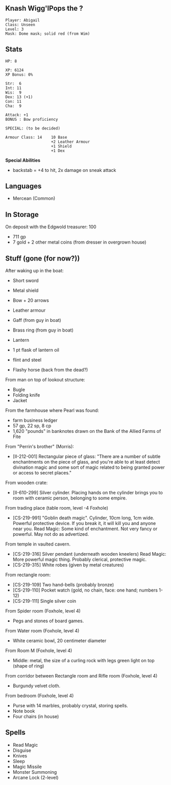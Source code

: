 ## Knash Wigg'lPops the ?

    Player: Abigail
    Class: Unseen
    Level: 3
    Mask: Dome mask; solid red (from Wim)

## Stats

    HP: 8

    XP: 6124
    XP Bonus: 0%

    Str:  6
    Int: 11
    Wis:  9
    Dex: 13 (+1)
    Con: 11
    Cha:  9

    Attack: +1
    BONUS : Bow proficiency

    SPECIAL: (to be decided)

    Armour Class: 14    10 Base
                        +2 Leather Armour
                        +1 Shield
                        +1 Dex

**Special Abilities**

* backstab = +4 to hit, 2x damage on sneak attack

## Languages

- Mercean (Common)

## In Storage

On deposit with the Edgwold treasurer: 100

* 711 gp
* 7 gold + 2 other metal coins (from dresser in overgrown house)

## Stuff (gone (for now?))

After waking up in the boat:

* Short sword
* Metal shield
* Bow + 20 arrows
* Leather armour
* Gaff (from guy in boat)
* Brass ring (from guy in boat)
* Lantern
* 1 pt flask of lantern oil
* flint and steel

* Flashy horse (back from the dead?)

From man on top of lookout structure:
* Bugle
* Folding knife
* Jacket

From the farmhouse where Pearl was found:
* farm business ledger
* 57 gp, 22 sp, 8 cp
* 1,620 "pounds" in banknotes drawn on the Bank of the Allied Farms of Fite

From "Perrin's brother" (Morris):
* [II-212-001] Rectangular piece of glass: "There are a number of subtle
  enchantments on the piece of glass, and you're able to at least detect
  divination magic and some sort of magic related to being granted power or
  access to secret places."

From wooden crate:
* [II-610-299] Silver cylinder. Placing hands on the cylinder brings you to
  room with ceramic person, belonging to some empire.

From trading place (table room, level -4 Foxhole)
* [CS-219-991] "Goblin death magic". Cylinder, 10cm long, 1cm wide. Powerful
  protective device. If you break it, it will kill you and anyone near you.
  Read Magic: Some kind of enchantment. Not very fancy or powerful. May not do
              as advertized.

From temple in vaulted cavern.
* [CS-219-316] Silver pendant (underneath wooden kneelers)
  Read Magic: More powerful magic thing. Probably clerical, protective magic.
* [CS-219-315] White robes (given by metal creatures)

From rectangle room:
* [CS-219-109] Two hand-bells (probably bronze)
* [CS-219-110] Pocket watch (gold, no chain, face: one hand; numbers 1-12)
* [CS-219-111] Single silver coin

From Spider room (Foxhole, level 4)
* Pegs and stones of board games.

From Water room (Foxhole, level 4)
* White ceramic bowl, 20 centimeter diameter

From Room M (Foxhole, level 4)
* Middle: metal, the size of a curling rock with legs
          green light on top (shape of ring)

From corridor between Rectangle room and Rifle room (Foxhole, level 4)
* Burgundy velvet cloth.

From bedroom (Foxhole, level 4)
* Purse with 14 marbles, probably crystal, storing spells.
* Note book
* Four chairs (in house)

## Spells

* Read Magic
* Disguise
* Knives
* Sleep
* Magic Missile
* Monster Summoning
* Arcane Lock (2-level)

